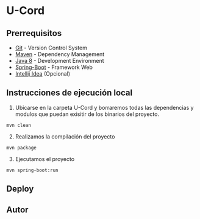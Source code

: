 <h1>U-Cord</h1>

## Prerrequisitos

- [Git](https://git-scm.com/downloads) - Version Control System
- [Maven](https://maven.apache.org/download.cgi) - Dependency Management
- [Java 8](https://www.java.com/download/ie_manual.jsp) - Development Environment
- [Spring-Boot](https://spring.io/projects/spring-boot) - Framework Web
- [Intellij Idea](https://www.jetbrains.com/es-es/idea/download/) (Opcional)

## Instrucciones de ejecución local

1. Ubicarse en la carpeta U-Cord y borraremos todas las dependencias y modulos que puedan exisitir de los binarios del proyecto.

```maven
mvn clean
```

2. Realizamos la compilación del proyecto

```maven
mvn package
```

3. Ejecutamos el proyecto

```maven
mvn spring-boot:run
```

## Deploy

## Autor
